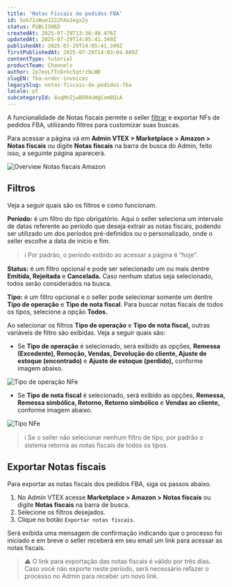 ```yaml
---
title: 'Notas Fiscais de pedidos FBA'
id: 5ok71vWueJ22JhXo1egx2y
status: PUBLISHED
createdAt: 2025-07-29T13:36:40.476Z
updatedAt: 2025-07-29T14:05:41.349Z
publishedAt: 2025-07-29T14:05:41.349Z
firstPublishedAt: 2025-07-29T14:03:04.089Z
contentType: tutorial
productTeam: Channels
author: 2p7evLfTcDrhc5qtrzbLWD
slugEN: fba-order-invoices
legacySlug: notas-fiscais-de-pedidos-fba
locale: pt
subcategoryId: 4uqMnZjwBO04uWgCom8QiA
---
```


A funcionalidade de Notas fiscais permite o seller [filtrar](#filtros) e exportar NFs de pedidos FBA, utilizando filtros para customizar suas buscas.  

Para acessar a página vá em **Admin VTEX > Marketplace > Amazon > Notas fiscais** ou digite **Notas fiscais**  na barra de busca do Admin, feito isso, a seguinte página aparecerá.

![Overview Notas fiscais Amazon](https://cdn.statically.io/gh/vtexdocs/help-center-content/refs/heads/main/docs/pt/tutorials/integra%C3%A7%C3%B5es/configura%C3%A7%C3%B5es-de-integra%C3%A7%C3%B5es/notas-fiscais-de-pedidos-fba_1.jpg)

## Filtros

Veja a seguir quais são os filtros e como funcionam.

**Período:** é um filtro do tipo obrigatório. Aqui o seller seleciona um intervalo de datas referente ao período que deseja extrair as notas fiscais, podendo ser utilizado um dos períodos pré-definidos ou o personalizado, onde o seller escolhe a data de início e fim.  

> ℹ️ Por padrão, o período exibido ao acessar a página é “hoje”.  

**Status:**  é um filtro opcional e pode ser selecionado um ou mais dentre **Emitida, Rejeitada** e **Cancelada.** Caso nenhum status seja selecionado, todos serão considerados na busca.  

**Tipo:**  é um filtro opcional e o seller pode selecionar somente um dentre **Tipo de operação** e **Tipo de nota fiscal**.  Para buscar notas fiscais de todos os tipos, selecione a opção **Todos.**   

Ao selecionar os filtros **Tipo de operação** e **Tipo de nota fiscal,**  outras variáveis de filtro são exibidas. Veja a seguir quais são:

- Se **Tipo de operação** é selecionado, será exibido as opções, **Remessa (Excedente), Remoção, Vendas, Devolução do cliente, Ajuste de estoque (encontrado)** e **Ajuste de estoque (perdido),** conforme imagem abaixo.  

![Tipo de operação NFe](https://cdn.statically.io/gh/vtexdocs/help-center-content/refs/heads/main/docs/pt/tutorials/integra%C3%A7%C3%B5es/configura%C3%A7%C3%B5es-de-integra%C3%A7%C3%B5es/notas-fiscais-de-pedidos-fba_2.jpg)

- Se **Tipo de nota fiscal** é selecionado, será exibido as opções, **Remessa, Remessa simbólica, Retorno, Retorno simbólico** e **Vendas ao cliente,** conforme imagem abaixo. 

![Tipo NFe](https://cdn.statically.io/gh/vtexdocs/help-center-content/refs/heads/main/docs/pt/tutorials/integra%C3%A7%C3%B5es/configura%C3%A7%C3%B5es-de-integra%C3%A7%C3%B5es/notas-fiscais-de-pedidos-fba_3.jpg)

> ℹ️ Se o seller não selecionar nenhum filtro de tipo, por padrão o sistema retorna as notas fiscais de todos os tipos.  

## Exportar Notas fiscais

Para exportar as notas fiscais dos pedidos FBA, siga os passos abaixo.

1. No Admin VTEX acesse **Marketplace > Amazon > Notas fiscais** ou digite  **Notas fiscais** na barra de busca.  
2. Selecione os filtros desejados.  
3. Clique no botão `Exportar notas fiscais`.  

Será exibida uma mensagem de confirmação indicando que o processo foi iniciado e em breve o seller receberá em seu email um link para acessar as notas fiscais.  

> ⚠️ O link para exportação das notas fiscais é válido por três dias. Caso você não exporte neste período, será necessário refazer o processo no Admin para receber um novo link.  
